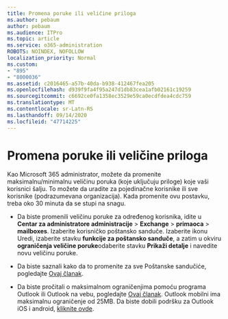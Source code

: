 ```yaml
---
title: Promena poruke ili veličine priloga
ms.author: pebaum
author: pebaum
ms.audience: ITPro
ms.topic: article
ms.service: o365-administration
ROBOTS: NOINDEX, NOFOLLOW
localization_priority: Normal
ms.custom:
- "895"
- "8000036"
ms.assetid: c2016465-a57b-40da-b938-412467fea205
ms.openlocfilehash: d939f9fa4f95a247d1db83cea1afb02161c19259
ms.sourcegitcommit: c6692ce0fa1358ec3529e59ca0ecdfdea4cdc759
ms.translationtype: MT
ms.contentlocale: sr-Latn-RS
ms.lasthandoff: 09/14/2020
ms.locfileid: "47714225"
---
```

# <a name="changing-message-or-attachment-size"></a>Promena poruke ili veličine priloga

Kao Microsoft 365 administrator, možete da promenite maksimalnu/minimalnu veličinu poruka (koje uključuju priloge) koje vaši korisnici šalju. To možete da uradite za pojedinačne korisnike ili sve korisnike (podrazumevana organizacija). Kada promenite ovu postavku, treba oko 30 minuta da se stupi na snagu.
  
- Da biste promenili veličinu poruke za određenog korisnika, idite u **Centar za administratore administracije** \> **Exchange** \> **primaoca** \> **mailboxes**. Izaberite korisničko poštansko sanduče. Izaberite ikonu Uredi, izaberite stavku **funkcije za poštansko sanduče**, a zatim u okviru **ograničenja veličine poruke**odaberite stavku **Prikaži detalje** i navedite novu veličinu poruke.

- Da biste saznali kako da to promenite za sve Poštanske sandučiće, pogledajte [Ovaj članak](https://www.microsoft.com/microsoft-365/blog/2015/04/15/office-365-now-supports-larger-email-messages-up-to-150-mb/).

- Da biste pročitali o maksimalnom ograničenjima pomoću programa Outlook ili Outlook na vebu, pogledajte [Ovaj članak](https://technet.microsoft.com/library/exchange-online-limits.aspx#MessageLimits). Outlook mobilni ima maksimalnu ograničenje od 25MB. Da biste dobili podršku za Outlook iOS i android, [kliknite ovde](https://support.office.com/article/Get-in-app-help-for-Outlook-for-iOS-and-Android-218a22d1-9fa5-4889-b689-de1c63493243).
